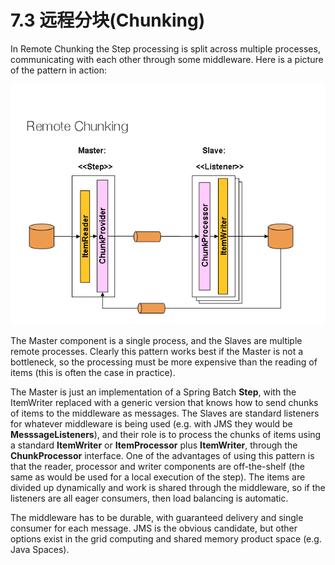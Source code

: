 # 7.3 远程分块(Chunking)

In Remote Chunking the Step processing is split across multiple processes, communicating with each other through some middleware. Here is a picture of the pattern in action:

![remote-chunking](./remote-chunking.png)


The Master component is a single process, and the Slaves are multiple remote processes. Clearly this pattern works best if the Master is not a bottleneck, so the processing must be more expensive than the reading of items (this is often the case in practice).

The Master is just an implementation of a Spring Batch **Step**, with the ItemWriter replaced with a generic version that knows how to send chunks of items to the middleware as messages. The Slaves are standard listeners for whatever middleware is being used (e.g. with JMS they would be **MesssageListeners**), and their role is to process the chunks of items using a standard **ItemWriter** or **ItemProcessor** plus **ItemWriter**, through the **ChunkProcessor** interface. One of the advantages of using this pattern is that the reader, processor and writer components are off-the-shelf (the same as would be used for a local execution of the step). The items are divided up dynamically and work is shared through the middleware, so if the listeners are all eager consumers, then load balancing is automatic.

The middleware has to be durable, with guaranteed delivery and single consumer for each message. JMS is the obvious candidate, but other options exist in the grid computing and shared memory product space (e.g. Java Spaces).







